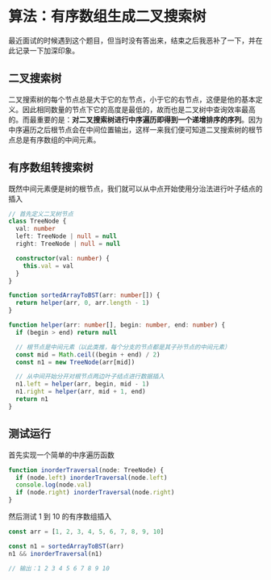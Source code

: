 # 算法：有序数组生成二叉搜索树

最近面试的时候遇到这个题目，但当时没有答出来，结束之后我恶补了一下，并在此记录一下加深印象。

## 二叉搜索树

二叉搜索树的每个节点总是大于它的左节点，小于它的右节点，这便是他的基本定义。因此相同数量的节点下它的高度是最低的，故而也是二叉树中查询效率最高的。而最重要的是：**对二叉搜索树进行中序遍历即得到一个递增排序的序列**。因为中序遍历之后根节点会在中间位置输出，这样一来我们便可知道二叉搜索树的根节点总是有序数组的中间元素。

## 有序数组转搜索树

既然中间元素便是树的根节点，我们就可以从中点开始使用分治法进行叶子结点的插入

```typescript
// 首先定义二叉树节点
class TreeNode {
  val: number
  left: TreeNode | null = null
  right: TreeNode | null = null

  constructor(val: number) {
    this.val = val
  }
}

function sortedArrayToBST(arr: number[]) {
  return helper(arr, 0, arr.length - 1)
}

function helper(arr: number[], begin: number, end: number) {
  if (begin > end) return null

  // 根节点是中间元素（以此类推，每个分支的节点都是其子孙节点的中间元素）
  const mid = Math.ceil((begin + end) / 2)
  const n1 = new TreeNode(arr[mid])

  // 从中间开始分开对根节点两边叶子结点进行数据插入
  n1.left = helper(arr, begin, mid - 1)
  n1.right = helper(arr, mid + 1, end)
  return n1
}
```

## 测试运行

首先实现一个简单的中序遍历函数

```typescript
function inorderTraversal(node: TreeNode) {
  if (node.left) inorderTraversal(node.left)
  console.log(node.val)
  if (node.right) inorderTraversal(node.right)
}
```

然后测试 1 到 10 的有序数组插入

```typescript
const arr = [1, 2, 3, 4, 5, 6, 7, 8, 9, 10]

const n1 = sortedArrayToBST(arr)
n1 && inorderTraversal(n1)

// 输出：1 2 3 4 5 6 7 8 9 10
```
